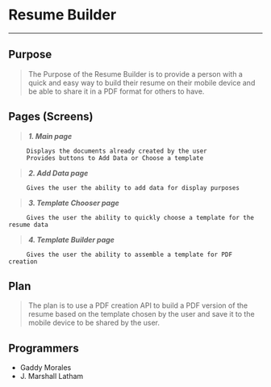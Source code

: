 # Resume Builder
***
## Purpose
> The Purpose of the Resume Builder is to provide a person with a quick and easy way to build their resume on their mobile device and be able to share it in a PDF format for others to have.
## Pages (Screens)
> ***1. Main page***
```
     Displays the documents already created by the user
     Provides buttons to Add Data or Choose a template
```
> ***2. Add Data page***
```
     Gives the user the ability to add data for display purposes
```
> ***3. Template Chooser page***
```
     Gives the user the ability to quickly choose a template for the resume data
```
> ***4. Template Builder page***
```
     Gives the user the ability to assemble a template for PDF creation
```
## Plan
> The plan is to use a PDF creation API to build a PDF version of the resume based on the template chosen by the user and save it to the mobile device to be shared by the user.

## Programmers
* Gaddy Morales
* J. Marshall Latham
